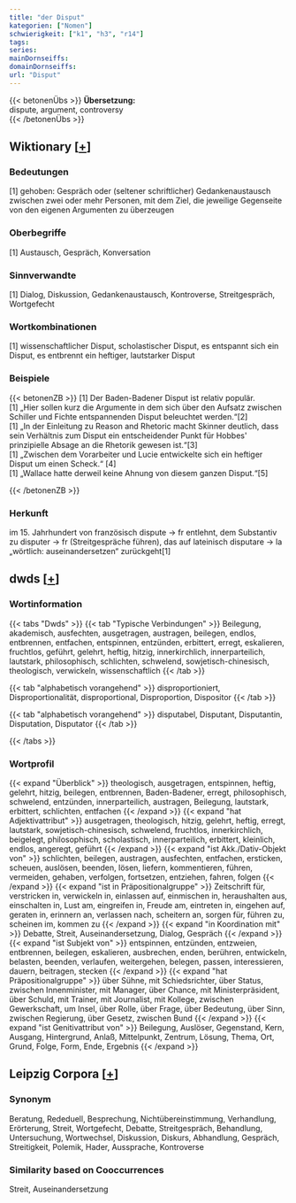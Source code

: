 ```yaml
---
title: "der Disput"
kategorien: ["Nomen"]
schwierigkeit: ["k1", "h3", "r14"]
tags:
series:
mainDornseiffs:
domainDornseiffs:
url: "Disput"
---
```


{{< betonenÜbs >}}
**Übersetzung:**  
dispute, argument, controversy  
{{< /betonenÜbs >}}

## Wiktionary [[+](https://de.wiktionary.org/wiki/Disput)]

### Bedeutungen
[1] gehoben: Gespräch oder (seltener schriftlicher) Gedankenaustausch zwischen zwei oder mehr Personen, mit dem Ziel, die jeweilige Gegenseite von den eigenen Argumenten zu überzeugen  

### Oberbegriffe
[1] Austausch, Gespräch, Konversation  

### Sinnverwandte
[1] Dialog, Diskussion, Gedankenaustausch, Kontroverse, Streitgespräch, Wortgefecht  

### Wortkombinationen
[1] wissenschaftlicher Disput, scholastischer Disput, es entspannt sich ein Disput, es entbrennt ein heftiger, lautstarker Disput  

### Beispiele
{{< betonenZB >}}
[1] Der Baden-Badener Disput ist relativ populär.  
[1] „Hier sollen kurz die Argumente in dem sich über den Aufsatz zwischen Schiller und Fichte entspannenden Disput beleuchtet werden.“[2]  
[1] „In der Einleitung zu Reason and Rhetoric macht Skinner deutlich, dass sein Verhältnis zum Disput ein entscheidender Punkt für Hobbes' prinzipielle Absage an die Rhetorik gewesen ist.“[3]  
[1] „Zwischen dem Vorarbeiter und Lucie entwickelte sich ein heftiger Disput um einen Scheck.“ [4]  
[1] „Wallace hatte derweil keine Ahnung von diesem ganzen Disput.“[5]  

{{< /betonenZB >}}
### Herkunft
im 15. Jahrhundert von  französisch dispute → fr entlehnt, dem Substantiv zu disputer → fr (Streitgespräche führen), das auf lateinisch disputare → la „wörtlich: auseinandersetzen“ zurückgeht[1]  



## dwds [[+](https://www.dwds.de/wb/Disput)]

### Wortinformation
{{< tabs "Dwds" >}}
{{< tab "Typische Verbindungen" >}}
Beilegung, akademisch, ausfechten, ausgetragen, austragen, beilegen, endlos, entbrennen, entfachen, entspinnen, entzünden, erbittert, erregt, eskalieren, fruchtlos, geführt, gelehrt, heftig, hitzig, innerkirchlich, innerparteilich, lautstark, philosophisch, schlichten, schwelend, sowjetisch-chinesisch, theologisch, verwickeln, wissenschaftlich
{{< /tab >}}

{{< tab "alphabetisch vorangehend" >}}
disproportioniert, Disproportionalität, disproportional, Disproportion, Dispositor
{{< /tab >}}

{{< tab "alphabetisch vorangehend" >}}
disputabel, Disputant, Disputantin, Disputation, Disputator
{{< /tab >}}

{{< /tabs >}}

### Wortprofil
{{< expand "Überblick" >}} theologisch, ausgetragen, entspinnen, heftig, gelehrt, hitzig, beilegen, entbrennen, Baden-Badener, erregt, philosophisch, schwelend, entzünden, innerparteilich, austragen, Beilegung, lautstark, erbittert, schlichten, entfachen {{< /expand >}}
{{< expand "hat Adjektivattribut" >}} ausgetragen, theologisch, hitzig, gelehrt, heftig, erregt, lautstark, sowjetisch-chinesisch, schwelend, fruchtlos, innerkirchlich, beigelegt, philosophisch, scholastisch, innerparteilich, erbittert, kleinlich, endlos, angeregt, geführt {{< /expand >}}
{{< expand "ist Akk./Dativ-Objekt von" >}} schlichten, beilegen, austragen, ausfechten, entfachen, ersticken, scheuen, auslösen, beenden, lösen, liefern, kommentieren, führen, vermeiden, gehaben, verfolgen, fortsetzen, entziehen, fahren, folgen {{< /expand >}}
{{< expand "ist in Präpositionalgruppe" >}} Zeitschrift für, verstricken in, verwickeln in, einlassen auf, einmischen in, heraushalten aus, einschalten in, Lust am, eingreifen in, Freude am, eintreten in, eingehen auf, geraten in, erinnern an, verlassen nach, scheitern an, sorgen für, führen zu, scheinen im, kommen zu {{< /expand >}}
{{< expand "in Koordination mit" >}} Debatte, Streit, Auseinandersetzung, Dialog, Gespräch {{< /expand >}}
{{< expand "ist Subjekt von" >}} entspinnen, entzünden, entzweien, entbrennen, beilegen, eskalieren, ausbrechen, enden, berühren, entwickeln, belasten, beenden, verlaufen, weitergehen, belegen, passen, interessieren, dauern, beitragen, stecken {{< /expand >}}
{{< expand "hat Präpositionalgruppe" >}} über Sühne, mit Schiedsrichter, über Status, zwischen Innenminister, mit Manager, über Chance, mit Ministerpräsident, über Schuld, mit Trainer, mit Journalist, mit Kollege, zwischen Gewerkschaft, um Insel, über Rolle, über Frage, über Bedeutung, über Sinn, zwischen Regierung, über Gesetz, zwischen Bund {{< /expand >}}
{{< expand "ist Genitivattribut von" >}} Beilegung, Auslöser, Gegenstand, Kern, Ausgang, Hintergrund, Anlaß, Mittelpunkt, Zentrum, Lösung, Thema, Ort, Grund, Folge, Form, Ende, Ergebnis {{< /expand >}}

## Leipzig Corpora [[+](https://corpora.uni-leipzig.de/en/res?word=Disput&corpusId=deu_newscrawl-public_2018)]


### Synonym
Beratung, Rededuell, Besprechung, Nichtübereinstimmung, Verhandlung, Erörterung, Streit, Wortgefecht, Debatte, Streitgespräch, Behandlung, Untersuchung, Wortwechsel, Diskussion, Diskurs, Abhandlung, Gespräch, Streitigkeit, Polemik, Hader, Aussprache, Kontroverse


### Similarity based on Cooccurrences
Streit, Auseinandersetzung

